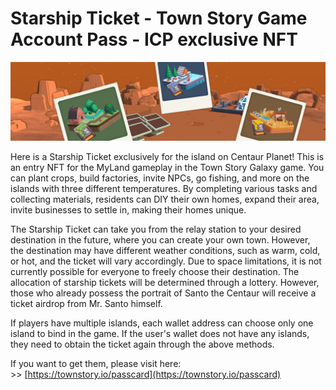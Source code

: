 # Starship Ticket - Town Story Game Account Pass - ICP exclusive NFT

![Banner](images/banner.png)

Here is a Starship Ticket exclusively for the island on Centaur Planet! This is an entry NFT for the MyLand gameplay in the Town Story Galaxy game. You can plant crops, build factories, invite NPCs, go fishing, and more on the islands with three different temperatures. By completing various tasks and collecting materials, residents can DIY their own homes, expand their area, invite businesses to settle in, making their homes unique.

The Starship Ticket can take you from the relay station to your desired destination in the future, where you can create your own town. However, the destination may have different weather conditions, such as warm, cold, or hot, and the ticket will vary accordingly. Due to space limitations, it is not currently possible for everyone to freely choose their destination. The allocation of starship tickets will be determined through a lottery. However, those who already possess the portrait of Santo the Centaur will receive a ticket airdrop from Mr. Santo himself.

If players have multiple islands, each wallet address can choose only one island to bind in the game. If the user's wallet does not have any islands, they need to obtain the ticket again through the above methods.


If you want to get them, please visit here:  
&gt;&gt; [https://townstory.io/passcard](https://townstory.io/passcard)